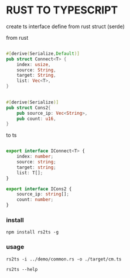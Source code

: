 # RUST TO TYPESCRIPT  

create ts interface define from rust struct (serde)


from rust

``` rust

#[derive(Serialize,Default)]
pub struct Connect<T> {
    index: usize,
    source: String,
    target: String,
    list: Vec<T>,
}
  

#[derive(Serialize)]
pub struct Cons2{
    pub source_ip: Vec<String>,
    pub count: u16,
}

```

to ts

``` typescript

export interface IConnect<T> {
    index: number;
    source: string;
    target: string;
    list: T[];
}

export interface ICons2 {
    source_ip: string[];
    count: number;
}


```

### install

`npm install rs2ts -g`


### usage

`rs2ts -i ../demo/common.rs -o ./target/cm.ts`

`rs2ts --help`
